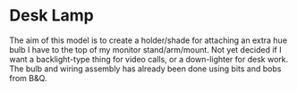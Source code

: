# Desk Lamp

The aim of this model is to create a holder/shade for attaching an extra hue bulb I have to the top of my monitor stand/arm/mount. Not yet decided if I want a backlight-type thing for video calls, or a down-lighter for desk work. The bulb and wiring assembly has already been done using bits and bobs from B&Q.

